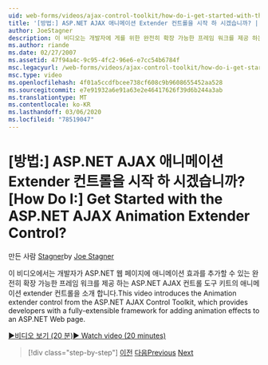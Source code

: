 ```yaml
---
uid: web-forms/videos/ajax-control-toolkit/how-do-i-get-started-with-the-aspnet-ajax-animation-extender-control
title: '[방법:] ASP.NET AJAX 애니메이션 Extender 컨트롤을 시작 하 시겠습니까? | Microsoft Docs'
author: JoeStagner
description: 이 비디오는 개발자에 게를 위한 완전히 확장 가능한 프레임 워크를 제공 하는 ASP.NET AJAX 컨트롤 도구 키트의 애니메이션 extender 컨트롤을 소개 합니다.
ms.author: riande
ms.date: 02/27/2007
ms.assetid: 47f94a4c-9c95-4fc2-96e6-e7cc54b6784f
msc.legacyurl: /web-forms/videos/ajax-control-toolkit/how-do-i-get-started-with-the-aspnet-ajax-animation-extender-control
msc.type: video
ms.openlocfilehash: 4f01a5ccdfbcee738cf608c9b9608655452aa528
ms.sourcegitcommit: e7e91932a6e91a63e2e46417626f39d6b244a3ab
ms.translationtype: MT
ms.contentlocale: ko-KR
ms.lasthandoff: 03/06/2020
ms.locfileid: "78519047"
---
```

# <a name="how-do-i-get-started-with-the-aspnet-ajax-animation-extender-control"></a><span data-ttu-id="fa345-104">[방법:] ASP.NET AJAX 애니메이션 Extender 컨트롤을 시작 하 시겠습니까?</span><span class="sxs-lookup"><span data-stu-id="fa345-104">[How Do I:] Get Started with the ASP.NET AJAX Animation Extender Control?</span></span>

<span data-ttu-id="fa345-105">만든 사람 [Stagner](https://github.com/JoeStagner)</span><span class="sxs-lookup"><span data-stu-id="fa345-105">by [Joe Stagner](https://github.com/JoeStagner)</span></span>

<span data-ttu-id="fa345-106">이 비디오에서는 개발자가 ASP.NET 웹 페이지에 애니메이션 효과를 추가할 수 있는 완전히 확장 가능한 프레임 워크를 제공 하는 ASP.NET AJAX 컨트롤 도구 키트의 애니메이션 extender 컨트롤을 소개 합니다.</span><span class="sxs-lookup"><span data-stu-id="fa345-106">This video introduces the Animation extender control from the ASP.NET AJAX Control Toolkit, which provides developers with a fully-extensible framework for adding animation effects to an ASP.NET Web page.</span></span>

[<span data-ttu-id="fa345-107">&#9654;비디오 보기 (20 분)</span><span class="sxs-lookup"><span data-stu-id="fa345-107">&#9654; Watch video (20 minutes)</span></span>](https://channel9.msdn.com/Blogs/ASP-NET-Site-Videos/how-do-i-get-started-with-the-aspnet-ajax-animation-extender-control)

> [!div class="step-by-step"]
> <span data-ttu-id="fa345-108">[이전](how-do-i-use-the-aspnet-ajax-passwordstrength-extender.md)
> [다음](how-do-i-use-the-aspnet-ajax-confirmbutton-extender.md)</span><span class="sxs-lookup"><span data-stu-id="fa345-108">[Previous](how-do-i-use-the-aspnet-ajax-passwordstrength-extender.md)
[Next](how-do-i-use-the-aspnet-ajax-confirmbutton-extender.md)</span></span>
